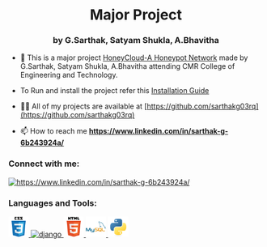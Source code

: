 <h1 align="center">Major Project</h1>
<h3 align="center">by G.Sarthak, Satyam Shukla, A.Bhavitha</h3>

- 🔭 This is a major project [HoneyCloud-A Honeypot Network](https://github.com/sarthakg03rq/HoneyCloud-A_Honeypot_Network) made by G.Sarthak, Satyam Shukla, A.Bhavitha attending CMR College of Engineering and Technology.
  
- To Run and install the project refer this [Installation Guide](https://docs.google.com/document/d/1zG5soBV-xj5FKkJpIXUyVW6eZG2Gswqi/edit?usp=sharing&ouid=115128066264249640144&rtpof=true&sd=true)

- 👨‍💻 All of my projects are available at [https://github.com/sarthakg03rq](https://github.com/sarthakg03rq)

- 📫 How to reach me **https://www.linkedin.com/in/sarthak-g-6b243924a/**

<h3 align="left">Connect with me:</h3>
<p align="left">
<a href="https://linkedin.com/in/https://www.linkedin.com/in/sarthak-g-6b243924a/" target="blank"><img align="center" src="https://raw.githubusercontent.com/rahuldkjain/github-profile-readme-generator/master/src/images/icons/Social/linked-in-alt.svg" alt="https://www.linkedin.com/in/sarthak-g-6b243924a/" height="30" width="40" /></a>
</p>

<h3 align="left">Languages and Tools:</h3>
<p align="left"> <a href="https://www.w3schools.com/css/" target="_blank" rel="noreferrer"> <img src="https://raw.githubusercontent.com/devicons/devicon/master/icons/css3/css3-original-wordmark.svg" alt="css3" width="40" height="40"/> </a> <a href="https://www.djangoproject.com/" target="_blank" rel="noreferrer"> <img src="https://cdn.worldvectorlogo.com/logos/django.svg" alt="django" width="40" height="40"/> </a> <a href="https://www.w3.org/html/" target="_blank" rel="noreferrer"> <img src="https://raw.githubusercontent.com/devicons/devicon/master/icons/html5/html5-original-wordmark.svg" alt="html5" width="40" height="40"/> </a> <a href="https://www.mysql.com/" target="_blank" rel="noreferrer"> <img src="https://raw.githubusercontent.com/devicons/devicon/master/icons/mysql/mysql-original-wordmark.svg" alt="mysql" width="40" height="40"/> </a> <a href="https://www.python.org" target="_blank" rel="noreferrer"> <img src="https://raw.githubusercontent.com/devicons/devicon/master/icons/python/python-original.svg" alt="python" width="40" height="40"/> </a> </p>

